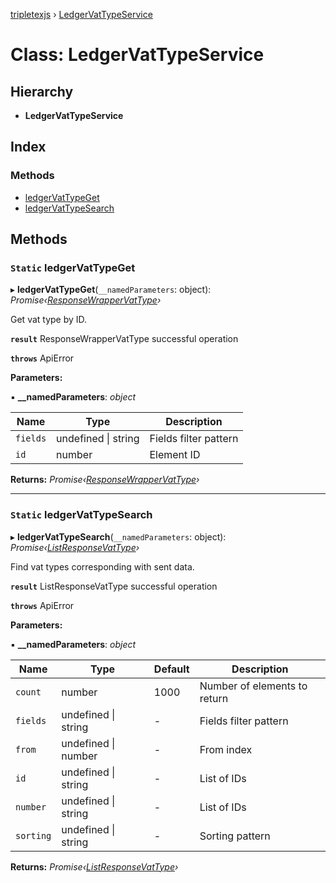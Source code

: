 [tripletexjs](../README.md) › [LedgerVatTypeService](ledgervattypeservice.md)

# Class: LedgerVatTypeService

## Hierarchy

* **LedgerVatTypeService**

## Index

### Methods

* [ledgerVatTypeGet](ledgervattypeservice.md#static-ledgervattypeget)
* [ledgerVatTypeSearch](ledgervattypeservice.md#static-ledgervattypesearch)

## Methods

### `Static` ledgerVatTypeGet

▸ **ledgerVatTypeGet**(`__namedParameters`: object): *Promise‹[ResponseWrapperVatType](../interfaces/responsewrappervattype.md)›*

Get vat type by ID.

**`result`** ResponseWrapperVatType successful operation

**`throws`** ApiError

**Parameters:**

▪ **__namedParameters**: *object*

Name | Type | Description |
------ | ------ | ------ |
`fields` | undefined &#124; string | Fields filter pattern |
`id` | number | Element ID |

**Returns:** *Promise‹[ResponseWrapperVatType](../interfaces/responsewrappervattype.md)›*

___

### `Static` ledgerVatTypeSearch

▸ **ledgerVatTypeSearch**(`__namedParameters`: object): *Promise‹[ListResponseVatType](../interfaces/listresponsevattype.md)›*

Find vat types corresponding with sent data.

**`result`** ListResponseVatType successful operation

**`throws`** ApiError

**Parameters:**

▪ **__namedParameters**: *object*

Name | Type | Default | Description |
------ | ------ | ------ | ------ |
`count` | number | 1000 | Number of elements to return |
`fields` | undefined &#124; string | - | Fields filter pattern |
`from` | undefined &#124; number | - | From index |
`id` | undefined &#124; string | - | List of IDs |
`number` | undefined &#124; string | - | List of IDs |
`sorting` | undefined &#124; string | - | Sorting pattern |

**Returns:** *Promise‹[ListResponseVatType](../interfaces/listresponsevattype.md)›*
